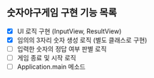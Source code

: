 ## 숫자야구게임 구현 기능 목록
- [x] UI 로직 구현 (InputView, ResultView)
- [x] 임의의 3자리 숫자 생성 로직 (별도 클래스로 구현)
- [ ] 입력한 숫자의 정답 여부 판별 로직
- [ ] 게임 종료 및 시작 로직
- [ ] Application.main 메소드